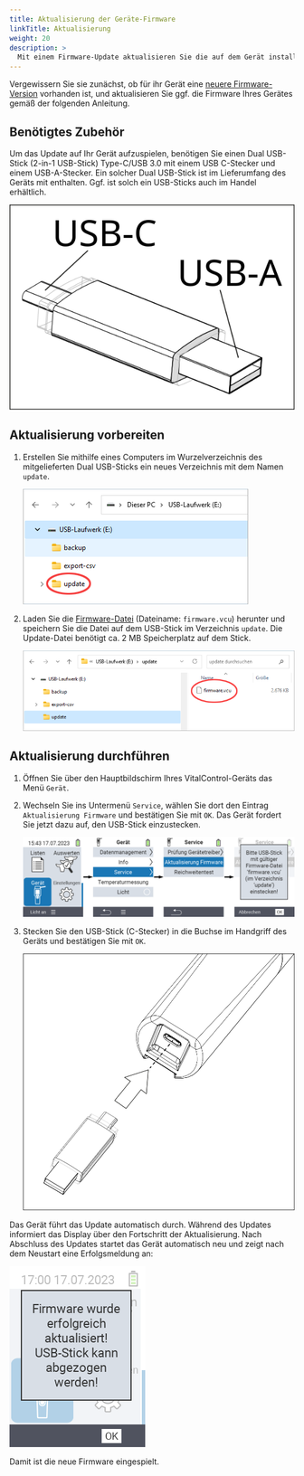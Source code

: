 ```yaml
---
title: Aktualisierung der Geräte-Firmware
linkTitle: Aktualisierung
weight: 20
description: >
  Mit einem Firmware-Update aktualisieren Sie die auf dem Gerät installierte Software.
---
```

Vergewissern Sie sie zunächst, ob für ihr Gerät eine [neuere Firmware-Version](../version/) vorhanden ist, und aktualisieren Sie ggf. die Firmware Ihres Gerätes gemäß der folgenden Anleitung.

## Benötigtes Zubehör

Um das Update auf Ihr Gerät aufzuspielen, benötigen Sie einen Dual USB-Stick (2-in-1 USB-Stick) Type-C/USB 3.0 mit einem USB C-Stecker und einem USB-A-Stecker. Ein solcher Dual USB-Stick ist im Lieferumfang des Geräts mit enthalten. Ggf. ist solch ein USB-Sticks auch im Handel erhältlich.

![Dual USB-Stick (USB A / USB C)](images/usb-dual-stick.svg )

## Aktualisierung vorbereiten

1. Erstellen Sie mithilfe eines Computers im Wurzelverzeichnis des mitgelieferten Dual USB-Sticks ein neues Verzeichnis mit dem Namen `update`.

    ![Windows Explorer: USB-Stick mit Verzeichnis 'update'](images/create-folder-update.png)

2. Laden Sie die [Firmware-Datei](firmware/firmware.vcu) (Dateiname: `firmware.vcu`) herunter und speichern Sie die Datei auf dem USB-Stick im Verzeichnis `update`. Die Update-Datei benötigt ca. 2 MB Speicherplatz auf dem Stick.

    ![Windows Explorer: USB-Stick mit Firmware-Datei 'firmware.vcu'](images/save-firmware-file.png)

## Aktualisierung durchführen

1. Öffnen Sie über den Hauptbildschirm Ihres VitalControl-Geräts das Menü `Gerät`.

2. Wechseln Sie ins Untermenü `Service`, wählen Sie dort den Eintrag `Aktualisierung Firmware` und bestätigen Sie mit `OK`. Das Gerät fordert Sie jetzt dazu auf, den USB-Stick einzustecken.

    ![VitalControl: Menüfolge Aktualisierung Firmware](images/firmware-update.png)

3. Stecken Sie den USB-Stick (C-Stecker) in die Buchse im Handgriff des Geräts und bestätigen Sie mit `OK`.

    ![VitalControl: USB-Stick einstecken](images/plug-in-dual-usb-stick.svg)

Das Gerät führt das Update automatisch durch. Während des Updates informiert das Display über den Fortschritt der Aktualisierung. Nach Abschluss des Updates startet das Gerät automatisch neu und zeigt nach dem Neustart eine Erfolgsmeldung an:

![VitalControl: Erfolgsmeldung Aktualisierung Firmware](images/update-success.png)

Damit ist die neue Firmware eingespielt.
